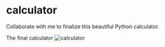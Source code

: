 # calculator

Collaborate with me to finalize this beautiful Python calculator.

The final calculator
![calculator](https://user-images.githubusercontent.com/116375601/227754310-ab6b9bd8-791a-4017-8a59-9764dd271687.png)
